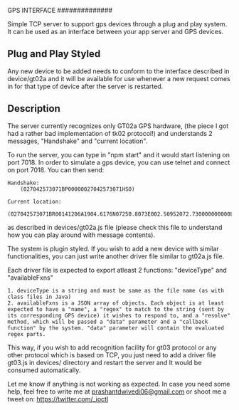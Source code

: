 GPS INTERFACE
##############

Simple TCP server to support gps devices through a plug and play system. It can be used as an interface between your app server and GPS devices.

Plug and Play Styled
--------------------

Any new device to be added needs to conform to the interface described in device/gt02a and it will be available for use whenever a new request comes in for that type of device after the server is restarted.

Description
-----------

The server currently recognizes only GT02a GPS hardware, (the piece I got had a rather bad implementation of tk02 protocol!) and understands 2 messages, "Handshake" and "current location".

To run the server, you can type in "npm start" and it would start listening on port 7018. In order to simulate a gps device, you can use telnet and connect on port 7018. You can then send:

	Handshake:
		(027042573071BP00000027042573071HSO)
		
	Current location:
		(027042573071BR00141206A1904.6176N07250.8073E002.50952072.730000000000L00000000)

as described in devices/gt02a.js file (please check this file to understand how you can play around with message contents).

The system is plugin styled. If you wish to add a new device with similar functionalities, you can just write another driver file similar to gt02a.js file.

Each driver file is expected to export atleast 2 functions: "deviceType" and "availableFxns"

	1. deviceType is a string and must be same as the file name (as with class files in Java)
	2. availableFxns is a JSON array of objects. Each object is at least expected to have a "name", a "regex" to match to the string (sent by its corresponding GPS device) it wishes to respond to, and a "resolve" method, which will be passed a "data" parameter and a "callback function" by the system. "data" parameter will contain the evaluated regex parts.

This way, if you wish to add recognition facility for gt03 protocol or any other protocol which is based on TCP, you just need to add a driver file gt03.js in devices/ directory and restart the server and It would be consumed automatically.

Let me know if anything is not working as expected. 
In case you need some help, feel free to write me at <prashantdwivedi06@gmail.com>
or shoot me a tweet on: https://twitter.com/_ioctl
